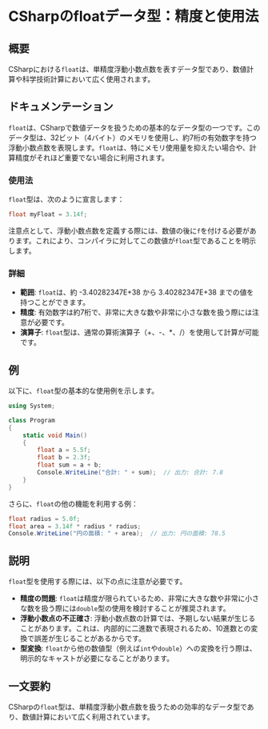 <!--
Meta Description: # CSharpのfloatデータ型：精度と使用法 ## 概要 CSharpにおける`float`は、単精度浮動小数点数を表すデータ型であり、数値計算や科学技術計算において広く使用されます。 ## ドキュメンテーション `float`は、CSharpで数値データを扱うための基本的なデータ型の一つです...
Meta Keywords: float, csharp, radius, 14f, 40282347e
-->

# CSharpのfloatデータ型：精度と使用法

## 概要
CSharpにおける`float`は、単精度浮動小数点数を表すデータ型であり、数値計算や科学技術計算において広く使用されます。

## ドキュメンテーション
`float`は、CSharpで数値データを扱うための基本的なデータ型の一つです。このデータ型は、32ビット（4バイト）のメモリを使用し、約7桁の有効数字を持つ浮動小数点数を表現します。`float`は、特にメモリ使用量を抑えたい場合や、計算精度がそれほど重要でない場合に利用されます。

### 使用法
`float`型は、次のように宣言します：

```csharp
float myFloat = 3.14f;
```

注意点として、浮動小数点数を定義する際には、数値の後に`f`を付ける必要があります。これにより、コンパイラに対してこの数値が`float`型であることを明示します。

### 詳細
- **範囲**: `float`は、約 -3.40282347E+38 から 3.40282347E+38 までの値を持つことができます。
- **精度**: 有効数字は約7桁で、非常に大きな数や非常に小さな数を扱う際には注意が必要です。
- **演算子**: `float`型は、通常の算術演算子（+、-、*、/）を使用して計算が可能です。

## 例
以下に、`float`型の基本的な使用例を示します。

```csharp
using System;

class Program
{
    static void Main()
    {
        float a = 5.5f;
        float b = 2.3f;
        float sum = a + b;
        Console.WriteLine("合計: " + sum);  // 出力: 合計: 7.8
    }
}
```

さらに、`float`の他の機能を利用する例：

```csharp
float radius = 5.0f;
float area = 3.14f * radius * radius;
Console.WriteLine("円の面積: " + area);  // 出力: 円の面積: 78.5
```

## 説明
`float`型を使用する際には、以下の点に注意が必要です。

- **精度の問題**: `float`は精度が限られているため、非常に大きな数や非常に小さな数を扱う際には`double`型の使用を検討することが推奨されます。
- **浮動小数点の不正確さ**: 浮動小数点数の計算では、予期しない結果が生じることがあります。これは、内部的に二進数で表現されるため、10進数との変換で誤差が生じることがあるからです。
- **型変換**: `float`から他の数値型（例えば`int`や`double`）への変換を行う際は、明示的なキャストが必要になることがあります。

## 一文要約
CSharpの`float`型は、単精度浮動小数点数を扱うための効率的なデータ型であり、数値計算において広く利用されています。